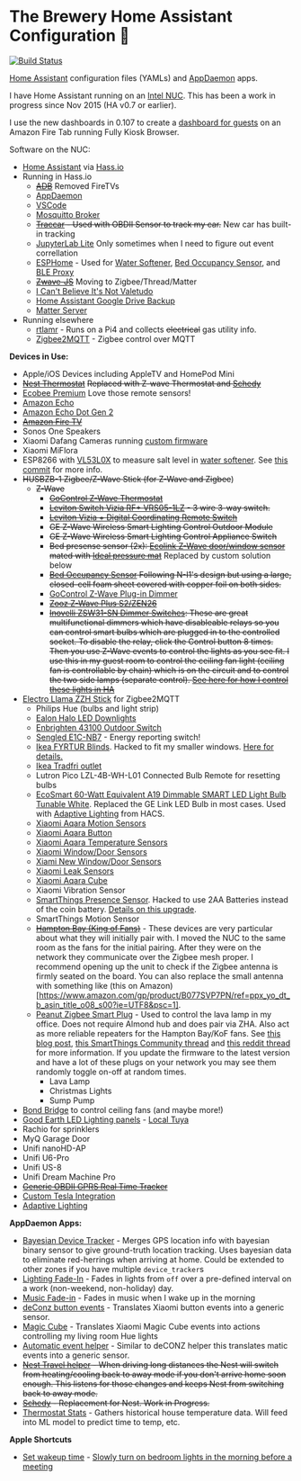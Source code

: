 # The Brewery Home Assistant Configuration 🍺
[![Build Status](https://api.travis-ci.com/rtclauss/hass-config.svg?branch=master)](https://app.travis-ci.com/github/rtclauss/hass-config)

[Home Assistant](https://home-assistant.io/) configuration files (YAMLs) and [AppDaemon](https://appdaemon.readthedocs.io/en/latest/) apps.

I have Home Assistant running on an [Intel NUC]().  This has been a work in progress since Nov 2015 (HA v0.7 or earlier).

I use the new dashboards in 0.107 to create a [dashboard for guests](https://github.com/rtclauss/hass-config/blob/master/ui-guest.yaml) on an Amazon Fire Tab running Fully Kiosk Browser.

Software on the NUC:
* [Home Assistant](https://home-assistant.io/) via [Hass.io](https://www.home-assistant.io/hassio/)
* Running in Hass.io
  * ~~[ADB](https://github.com/hassio-addons/addon-adb)~~ Removed FireTVs
  * [AppDaemon](https://github.com/hassio-addons/addon-appdaemon)
  * [VSCode](https://github.com/hassio-addons/addon-vscode)
  * [Mosquitto Broker](https://home-assistant.io/addons/mosquitto/)
  * ~~[Traccar](https://github.com/hassio-addons/addon-traccar) - Used with OBDII Sensor to track my car.~~ New car has built-in tracking
  * [JupyterLab Lite](https://github.com/hassio-addons/addon-jupyterlab-lite) Only sometimes when I need to figure out event correllation
  * [ESPHome](https://esphomelib.com/esphomeyaml/index.html) - Used for [Water Softener](https://github.com/rtclauss/hass-config/blob/master/packages/water_softener.yaml), [Bed Occupancy Sensor](https://github.com/rtclauss/hass-config/blob/master/esphome/bedloadcell1.yaml), and [BLE Proxy](https://github.com/rtclauss/hass-config/blob/master/esphome/bluetoothproxy1.yaml)
  * ~~[Zwave-JS](https://www.home-assistant.io/integrations/zwave_js)~~ Moving to Zigbee/Thread/Matter
  * [I Can't Believe It's Not Valetudo](https://github.com/Poeschl/Hassio-Addons/tree/master/ICantBelieveItsNotValetudo)
  * [Home Assistant Google Drive Backup](https://github.com/sabeechen/hassio-google-drive-backup)
  * [Matter Server](https://github.com/home-assistant/addons/tree/master/matter_server)
* Running elsewhere
  * [rtlamr](https://github.com/bemasher/rtlamr) - Runs on a Pi4 and collects ~~electrical~~ gas utility info.
  * [Zigbee2MQTT](https://zigbee2mqtt.io/) - Zigbee control over MQTT

**Devices in Use:**
* Apple/iOS Devices including AppleTV and HomePod Mini
* ~~[Nest Thermostat]()~~ ~~Replaced with Z-wave Thermostat and [Schedy](https://github.com/rtclauss/hass-config/blob/master/appdaemon/apps/schedy_heating.yaml)~~
* [Ecobee Premium](https://www.ecobee.com/en-us/smart-thermostats/smart-thermostat-premium/) Love those remote sensors!
* [Amazon Echo](http://amzn.to/2i6mShX)
* [Amazon Echo Dot Gen 2](http://amzn.to/2hvCexj)
* ~~[Amazon Fire TV](http://amzn.to/2iD9uPx)~~
* Sonos One Speakers
* Xiaomi Dafang Cameras running [custom firmware](https://github.com/EliasKotlyar/Xiaomi-Dafang-Hacks)
* Xiaomi MiFlora
* ESP8266 with [VL53L0X](https://www.amazon.com/gp/product/B07F3RH7TC/ref=ppx_yo_dt_b_asin_title_o00_s00?ie=UTF8&psc=1) to measure salt level in [water softener](https://github.com/rtclauss/hass-config/blob/master/packages/water_softener.yaml). See [this commit](https://github.com/rtclauss/hass-config/commit/85b1eade336c0fc94031241b494203fb55b3a7d8) for more info. 
* ~~HUSBZB-1 Zigbee/Z-Wave Stick (for Z-Wave and Zigbee~~)
  * ~~Z-Wave~~ 
    * ~~[GoControl Z-Wave Thermostat](https://www.amazon.com/GoControl-Thermostat-Z-Wave-Battery-Powered-Works/dp/B00ZIRV40K)~~
    * ~~[Leviton Switch Vizia RF+ VRS05-1LZ](https://www.amazon.com/gp/product/B001HT6NKO/ref=ppx_yo_dt_b_search_asin_title?ie=UTF8&psc=1) - 3 wire 3-way switch.~~
    * ~~[Leviton Vizia + Digital Coordinating Remote Switch](https://www.amazon.com/gp/product/B001HT4M70/ref=ppx_yo_dt_b_search_asin_title?ie=UTF8&psc=1)~~
    * ~~GE Z-Wave Wireless Smart Lighting Control Outdoor Module~~
    * ~~GE Z-Wave Wireless Smart Lighting Control Appliance Switch~~
    * ~~Bed presense sensor (2x): [Ecolink Z-Wave door/window sensor](https://www.amazon.com/Ecolink-Intelligent-Technology-Operated-DWZWAVE2-ECO/dp/B00HPIYJWU) mated with [Ideal pressure mat](https://www.amazon.com/Ecolink-Intelligent-Technology-Operated-DWZWAVE2-ECO/dp/B00HPIYJWU)~~ Replaced by custom solution below
    * ~~[Bed Occupancy Sensor](https://community.home-assistant.io/t/bed-occupancy-sensor-using-parts-you-have/189490) Following N-I1's design but using a large, closed-cell foam sheet covered with copper foil on both sides.~~
    * [GoControl Z-Wave Plug-in Dimmer](https://www.amazon.com/GoControl-Z-Wave-Plug-Dimmer-Module/dp/B00E1OXK3A/)
    * ~~[Zooz Z-Wave Plus S2/ZEN26](https://www.amazon.com/gp/product/B07K1T8Z74/ref=ppx_yo_dt_b_asin_title_o00_s00?ie=UTF8&psc=1)~~
    * ~~[Inovelli ZSW31-SN Dimmer Switches](https://support.inovelli.com/portal/en/kb/articles/products-switches-dimmer-lzw31-sn-spec-sheet): These are great multifunctional dimmers which have disableable relays so you can control smart bulbs which are plugged in to the controlled socket. To disable the relay, click the Control button 8 times.  Then you use Z-Wave events to control the lights as you see fit.  I use this in my guest room to control the ceiling fan light (ceiling fan is controllable by chain) which is on the circuit and to control the two side lamps (separate control). [See here for how I control these lights in HA](https://github.com/rtclauss/hass-config/blob/master/packages/zigbee_zwave.yaml)~~
* [Electro Llama ZZH Stick](https://electrolama.com/projects/zig-a-zig-ah/) for Zigbee2MQTT
    * Philips Hue (bulbs and light strip)
    * [Ealon Halo LED Downlights](https://www.zigbee2mqtt.io/devices/RL460WHZHA69.html#eaton%252Fhalo%2520led-rl460whzha69)
    * [Enbrighten 43100 Outdoor Switch](https://www.zigbee2mqtt.io/devices/43100.html#enbrighten-43100)
    * [Sengled E1C-NB7](https://www.zigbee2mqtt.io/devices/E1C-NB7.html#sengled-e1c-nb7) -  Energy reporting switch!
    * [Ikea FYRTUR Blinds](https://www.zigbee2mqtt.io/devices/E1757.html#ikea-e1757). Hacked to fit my smaller windows. [Here for details.](https://www.youtube.com/watch?v=Y3wts5blIJc)
    * [Ikea Tradfri outlet](https://www.zigbee2mqtt.io/devices/E1603_E1702_E1708.html#ikea-e1603%252Fe1702%252Fe1708)
    * Lutron Pico LZL-4B-WH-L01 Connected Bulb Remote for resetting bulbs
    * [EcoSmart 60-Watt Equivalent A19 Dimmable SMART LED Light Bulb Tunable White](https://www.homedepot.com/p/EcoSmart-60-Watt-Equivalent-A19-Dimmable-SMART-LED-Light-Bulb-Tunable-White-2-Pack-A9A19A60WESDZ02/309683612). Replaced the GE Link LED Bulb in most cases. Used with [Adaptive Lighting](https://github.com/basnijholt/adaptive-lighting) from HACS.
    * [Xiaomi Aqara Motion Sensors](https://www.zigbee2mqtt.io/devices/RTCGQ11LM.html#xiaomi-rtcgq11lm)
    * [Xiaomi Aqara Button](https://www.zigbee2mqtt.io/devices/WXKG01LM.html#xiaomi-wxkg01lm)
    * [Xiaomi Aqara Temperature Sensors](https://www.zigbee2mqtt.io/devices/WSDCGQ11LM.html#xiaomi-wsdcgq11lm)
    * [Xiaomi Window/Door Sensors](https://www.zigbee2mqtt.io/devices/RTCGQ11LM.html#xiaomi-rtcgq11lm)
    * [Xiami New Window/Door Sensors](https://www.zigbee2mqtt.io/devices/MCCGQ11LM.html#xiaomi-mccgq11lm)
    * [Xiaomi Leak Sensors](https://www.zigbee2mqtt.io/devices/SJCGQ11LM.html#xiaomi-sjcgq11lm)
    * [Xiaomi Aqara Cube](https://www.zigbee2mqtt.io/devices/MFKZQ01LM.html#xiaomi-mfkzq01lm)
    * Xiaomi Vibration Sensor
    * [SmartThings Presence Sensor](https://www.zigbee2mqtt.io/devices/STS-PRS-251.html#smartthings-sts-prs-251). Hacked to use 2AA Batteries instead of the coin battery. [Details on this upgrade](https://community.smartthings.com/t/presence-sensor-battery-upgrade/79737).
    * SmartThings Motion Sensor
    * ~~[Hampton Bay (King of Fans)](https://www.homedepot.com/p/Hampton-Bay-Universal-Wink-Enabled-White-Ceiling-Fan-Premier-Remote-Control-99432/206591100)~~ - These devices are very particular about what they will initially pair with.  I moved the NUC to the same room as the fans for the initial pairing.  After they were on the network they communicate over the Zigbee mesh proper. I recommend opening up the unit to check if the Zigbee antenna is firmly seated on the board.  You can also replace the small antenna with something like (this on Amazon)[https://www.amazon.com/gp/product/B077SVP7PN/ref=ppx_yo_dt_b_asin_title_o08_s00?ie=UTF8&psc=1].
    * [Peanut Zigbee Smart Plug](https://www.zigbee2mqtt.io/devices/PP-WHT-US.html#securifi-pp-wht-us) - Used to control the lava lamp in my office. Does not require Almond hub and does pair via ZHA.  Also act as more reliable repeaters for the Hampton Bay/KoF fans.  See [this blog post](http://diysoldier.com/hampton-bay-smart-ceiling-fan-and-light-control/), [this SmartThings Community thread](https://community.smartthings.com/t/hampton-bay-zigbee-fan-controller/47463/476) and [this reddit thread](https://www.reddit.com/r/SmartThings/comments/a3pbnz/peanut_smartplug_best_smart_plug_ive_found_for_10/) for more information. If you update the firmware to the latest version and have a lot of these plugs on your network you may see them randomly toggle on-off at random times.
      * Lava Lamp
      * Christmas Lights
      * Sump Pump
* [Bond Bridge](https://bondhome.io/product/bond-bridge/) to control ceiling fans (and maybe more!)
* [Good Earth LED Lighting panels](https://www.lowes.com/pd/Good-Earth-Lighting-1-Ft-x-4-Ft-Smart-WIFI-LED-Flush-Mount-Light-Flat-Panel-Black/1003017948) - [Local Tuya](https://github.com/rospogrigio/localtuya)
* Rachio for sprinklers
* MyQ Garage Door
* Unifi nanoHD-AP
* Unifi U6-Pro
* Unifi US-8
* Unifi Dream Machine Pro
* ~~[Generic OBDII GPRS Real Time Tracker](https://www.aliexpress.com/item/32981833499.html?spm=a2g0s.9042311.0.0.1bfa4c4dpn9kUy)~~
* [Custom Tesla Integration](https://github.com/alandtse/tesla)
* [Adaptive Lighting](https://github.com/basnijholt/adaptive-lighting)

**AppDaemon Apps:**
* [Bayesian Device Tracker](appdaemon/apps/tracker.py) - Merges GPS location info with bayesian binary sensor to give ground-truth location tracking.  Uses bayesian data to eliminate red-herrings when arriving at home.  Could be extended to other zones if you have multiple `device_tracker`s 
* [Lighting Fade-In](appdaemon/apps/brighten_lights.py) - Fades in lights from `off` over a pre-defined interval on a work (non-weekend, non-holiday) day.
* [Music Fade-in](appdaemon/apps/fade_in_music.py) - Fades in music when I wake up in the morning
* [deConz button events](appdaemon/apps/deconz_helper.py) - Translates Xiaomi button events into a generic sensor.
* [Magic Cube](appdaemon/apps/magic_cube.py) - Translates Xiaomi Magic Cube events into actions controlling my living room Hue lights
* [Automatic event helper](appdaemon/apps/automatic_helper.py) - Similar to deCONZ helper this translates matic events into a generic sensor.
* ~~[Nest Travel helper](appdaemon/apps/nest_travel_helper.py) - When driving long distances the Nest will switch from heating/cooling back to away mode if you don't arrive home soon enough.  This listens for those changes and keeps Nest from switching back to away mode.~~
* ~~[Schedy](appdaemon/apps/schedy_heating.yaml) - Replacement for Nest. Work in Progress.~~
* [Thermostat Stats](https://github.com/rtclauss/hass-config/blob/master/appdaemon/apps/thermostat_stats.py) - Gathers historical house temperature data.  Will feed into ML model to predict time to temp, etc.

**Apple Shortcuts**
* [Set wakeup time](https://www.icloud.com/shortcuts/61be3701823f444dbae0de1626020025) - [Slowly turn on bedroom lights in the morning before a meeting](https://github.com/rtclauss/hass-config/blob/master/packages/workday.yaml#L107)

